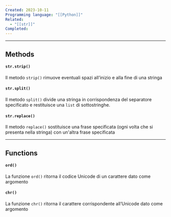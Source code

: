 ```yaml
---
Created: 2023-10-11
Programming language: "[[Python]]"
Related:
  - "[[str]]"
Completed:
---
```

---
## Methods
#### `str.strip()`
Il metodo `strip()` rimuove eventuali spazi all’inizio e alla fine di una stringa

#### `str.split()`
Il metodo `split()` divide una stringa in corrispondenza del separatore specificato e restituisce una `list` di sottostringhe.

#### `str.replace()`
Il metodo `replace()` sostituisce una frase specificata (ogni volta che si presenta nella stringa) con un'altra frase specificata

---
## Functions
#### `ord()`
La funzione `ord()` ritorna il codice Unicode di un carattere dato come argomento

#### `chr()`
La funzione `chr()` ritorna il carattere corrispondente all’Unicode dato come argomento